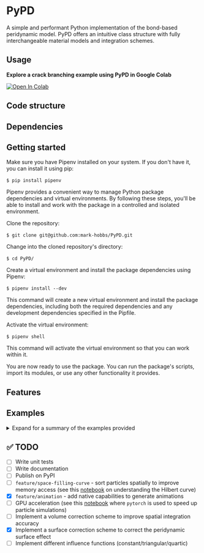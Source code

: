 # PyPD

A simple and performant Python implementation of the bond-based peridynamic model. PyPD offers an intuitive class structure with fully interchangeable material models and integration schemes.

## Usage

**Explore a crack branching example using PyPD in Google Colab**

<a href="https://colab.research.google.com/github/mark-hobbs/PyPD/blob/main/examples/crack_branching.ipynb" target="_parent">
<img src="https://colab.research.google.com/assets/colab-badge.svg" alt="Open In Colab"/>
</a>

## Code structure

## Dependencies

## Getting started

Make sure you have Pipenv installed on your system. If you don't have it, you can install it using pip:

```shell
$ pip install pipenv
```

Pipenv provides a convenient way to manage Python package dependencies and virtual environments. By following these steps, you'll be able to install and work with the package in a controlled and isolated environment.

Clone the repository:

```shell
$ git clone git@github.com:mark-hobbs/PyPD.git
```

Change into the cloned repository's directory:

```shell
$ cd PyPD/
```

Create a virtual environment and install the package dependencies using Pipenv:

```shell
$ pipenv install --dev
```

This command will create a new virtual environment and install the package dependencies, including both the required dependencies and any development dependencies specified in the Pipfile.

Activate the virtual environment:

```shell
$ pipenv shell
```

This command will activate the virtual environment so that you can work within it.

You are now ready to use the package. You can run the package's scripts, import its modules, or use any other functionality it provides.

## Features

## Examples

<details>

<summary>Expand for a summary of the examples provided</summary>

There are multiple examples provided:

- [Crack branching in notched Homalite sheets](/examples/crack_branching.py)
- [Plate with a hole in tension](/examples/plate_with_hole.py)
- [Three-point bending test of a half-notched concrete beam](/examples/half_notched_beam.py)
- [Nuclear graphite ring compression test  ](/examples/graphite_ring.py)
- [Mixed-mode fracture in concrete](/examples/mixed_mode_fracture.py)

### Crack branching

```
python -m examples.2D_notch.py
```

![](figures/crack_branching.png)

### Mixed-mode fracture

Example with validation using experimental data. 

<span style="font-family: 'Courier New', monospace;"> García-Álvarez, V. O., Gettu, R., and Carol, I. (2012). Analysis of mixed-mode fracture in concrete using interface elements and a cohesive crack model. Sadhana, 37(1):187–205.</span>

![](figures/mixed-mode-fracture.png)
![](figures/mixed-mode-load-cmod.png)


### Flexural three-point bending test - half-notched beam

```
python -m examples.2D_B4_HN.py
```

![](figures/TPB_HN.png)

</details>

## :white_check_mark: TODO

- [ ] Write unit tests
- [ ] Write documentation
- [ ] Publish on PyPI
- [ ] `feature/space-filling-curve` - sort particles spatially to improve memory access (see this [notebook](https://github.com/pdebuyl/compute/blob/master/hilbert_curve/hilbert_curve.ipynb) on understanding the Hilbert curve)
- [x] `feature/animation` - add native capabilities to generate animations
- [ ] GPU acceleration (see this [notebook](https://github.com/lukepolson/youtube_channel/blob/main/Python%20GPU/multibody_boltzmann.ipynb) where `pytorch` is used to speed up particle simulations)
- [ ] Implement a volume correction scheme to improve spatial integration accuracy
- [x] Implement a surface correction scheme to correct the peridynamic surface effect
- [ ] Implement different influence functions (constant/triangular/quartic) 